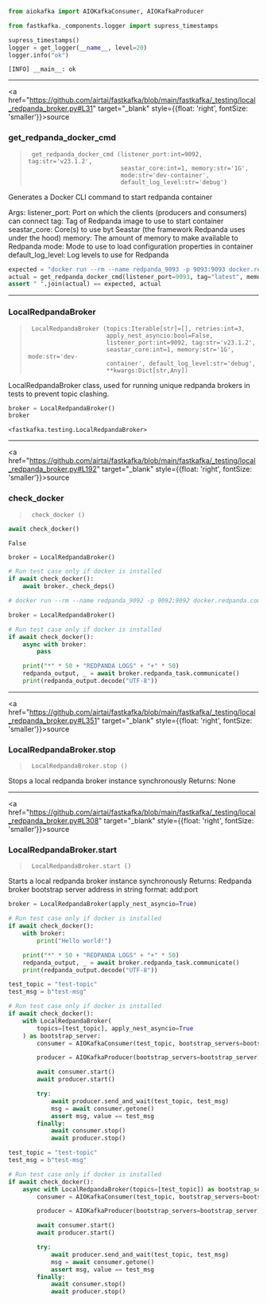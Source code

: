 
<!-- WARNING: THIS FILE WAS AUTOGENERATED! DO NOT EDIT! -->

``` python
from aiokafka import AIOKafkaConsumer, AIOKafkaProducer

from fastkafka._components.logger import supress_timestamps
```

``` python
supress_timestamps()
logger = get_logger(__name__, level=20)
logger.info("ok")
```

    [INFO] __main__: ok

------------------------------------------------------------------------

<a
href="https://github.com/airtai/fastkafka/blob/main/fastkafka/_testing/local_redpanda_broker.py#L31"
target="_blank" style={{float: 'right', fontSize: 'smaller'}}>source</a>

### get_redpanda_docker_cmd

>      get_redpanda_docker_cmd (listener_port:int=9092, tag:str='v23.1.2',
>                               seastar_core:int=1, memory:str='1G',
>                               mode:str='dev-container',
>                               default_log_level:str='debug')

Generates a Docker CLI command to start redpanda container

Args: listener_port: Port on which the clients (producers and consumers)
can connect tag: Tag of Redpanda image to use to start container
seastar_core: Core(s) to use byt Seastar (the framework Redpanda uses
under the hood) memory: The amount of memory to make available to
Redpanda mode: Mode to use to load configuration properties in container
default_log_level: Log levels to use for Redpanda

``` python
expected = "docker run --rm --name redpanda_9093 -p 9093:9093 docker.redpanda.com/redpandadata/redpanda:latest redpanda start --kafka-addr internal://0.0.0.0:9090,external://0.0.0.0:9093 --advertise-kafka-addr internal://localhost:9090,external://localhost:9093 --smp 1 --memory 2G --mode dev-container --default-log-level debug"
actual = get_redpanda_docker_cmd(listener_port=9093, tag="latest", memory="2G")
assert " ".join(actual) == expected, actual
```

------------------------------------------------------------------------

### LocalRedpandaBroker

>      LocalRedpandaBroker (topics:Iterable[str]=[], retries:int=3,
>                           apply_nest_asyncio:bool=False,
>                           listener_port:int=9092, tag:str='v23.1.2',
>                           seastar_core:int=1, memory:str='1G', mode:str='dev-
>                           container', default_log_level:str='debug',
>                           **kwargs:Dict[str,Any])

LocalRedpandaBroker class, used for running unique redpanda brokers in
tests to prevent topic clashing.

``` python
broker = LocalRedpandaBroker()
broker
```

    <fastkafka.testing.LocalRedpandaBroker>

------------------------------------------------------------------------

<a
href="https://github.com/airtai/fastkafka/blob/main/fastkafka/_testing/local_redpanda_broker.py#L192"
target="_blank" style={{float: 'right', fontSize: 'smaller'}}>source</a>

### check_docker

>      check_docker ()

``` python
await check_docker()
```

    False

``` python
broker = LocalRedpandaBroker()

# Run test case only if docker is installed
if await check_docker():
    await broker._check_deps()
```

``` python
# docker run --rm --name redpanda_9092 -p 9092:9092 docker.redpanda.com/redpandadata/redpanda 'redpanda start --kafka-addr internal://0.0.0.0:9090,external://0.0.0.0:9092 --advertise-kafka-addr internal://localhost:9090,external://localhost:9092'
```

``` python
broker = LocalRedpandaBroker()

# Run test case only if docker is installed
if await check_docker():
    async with broker:
        pass

    print("*" * 50 + "REDPANDA LOGS" + "+" * 50)
    redpanda_output, _ = await broker.redpanda_task.communicate()
    print(redpanda_output.decode("UTF-8"))
```

------------------------------------------------------------------------

<a
href="https://github.com/airtai/fastkafka/blob/main/fastkafka/_testing/local_redpanda_broker.py#L351"
target="_blank" style={{float: 'right', fontSize: 'smaller'}}>source</a>

### LocalRedpandaBroker.stop

>      LocalRedpandaBroker.stop ()

Stops a local redpanda broker instance synchronously Returns: None

------------------------------------------------------------------------

<a
href="https://github.com/airtai/fastkafka/blob/main/fastkafka/_testing/local_redpanda_broker.py#L308"
target="_blank" style={{float: 'right', fontSize: 'smaller'}}>source</a>

### LocalRedpandaBroker.start

>      LocalRedpandaBroker.start ()

Starts a local redpanda broker instance synchronously Returns: Redpanda
broker bootstrap server address in string format: add:port

``` python
broker = LocalRedpandaBroker(apply_nest_asyncio=True)

# Run test case only if docker is installed
if await check_docker():
    with broker:
        print("Hello world!")

    print("*" * 50 + "REDPANDA LOGS" + "+" * 50)
    redpanda_output, _ = await broker.redpanda_task.communicate()
    print(redpanda_output.decode("UTF-8"))
```

``` python
test_topic = "test-topic"
test_msg = b"test-msg"

# Run test case only if docker is installed
if await check_docker():
    with LocalRedpandaBroker(
        topics=[test_topic], apply_nest_asyncio=True
    ) as bootstrap_server:
        consumer = AIOKafkaConsumer(test_topic, bootstrap_servers=bootstrap_server)

        producer = AIOKafkaProducer(bootstrap_servers=bootstrap_server)

        await consumer.start()
        await producer.start()

        try:
            await producer.send_and_wait(test_topic, test_msg)
            msg = await consumer.getone()
            assert msg, value == test_msg
        finally:
            await consumer.stop()
            await producer.stop()
```

``` python
test_topic = "test-topic"
test_msg = b"test-msg"

# Run test case only if docker is installed
if await check_docker():
    async with LocalRedpandaBroker(topics=[test_topic]) as bootstrap_server:
        consumer = AIOKafkaConsumer(test_topic, bootstrap_servers=bootstrap_server)

        producer = AIOKafkaProducer(bootstrap_servers=bootstrap_server)

        await consumer.start()
        await producer.start()

        try:
            await producer.send_and_wait(test_topic, test_msg)
            msg = await consumer.getone()
            assert msg, value == test_msg
        finally:
            await consumer.stop()
            await producer.stop()
```

